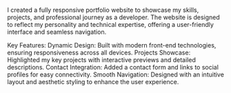 I created a fully responsive portfolio website to showcase my skills, projects, and professional journey as a developer. The website is designed to reflect my personality and technical expertise, offering a user-friendly interface and seamless navigation.

Key Features:
Dynamic Design: Built with modern front-end technologies, ensuring responsiveness across all devices.
Projects Showcase: Highlighted my key projects with interactive previews and detailed descriptions.
Contact Integration: Added a contact form and links to social profiles for easy connectivity.
Smooth Navigation: Designed with an intuitive layout and aesthetic styling to enhance the user experience.
